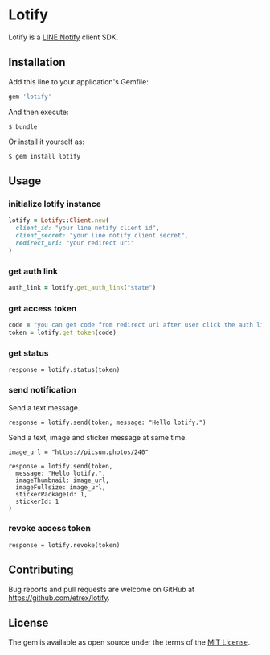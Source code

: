 # Lotify

Lotify is a [LINE Notify](https://notify-bot.line.me/doc/en/) client SDK.

## Installation

Add this line to your application's Gemfile:

```ruby
gem 'lotify'
```

And then execute:

    $ bundle

Or install it yourself as:

    $ gem install lotify

## Usage

### initialize lotify instance

```ruby
lotify = Lotify::Client.new(
  client_id: "your line notify client id",
  client_secret: "your line notify client secret",
  redirect_uri: "your redirect uri"
)
```

### get auth link

```ruby
auth_link = lotify.get_auth_link("state")
```

### get access token

```ruby
code = "you can get code from redirect uri after user click the auth link"
token = lotify.get_token(code)
```

### get status

```
response = lotify.status(token)
```

### send notification

Send a text message.

```
response = lotify.send(token, message: "Hello lotify.")
```

Send a text, image and sticker message at same time.

```
image_url = "https://picsum.photos/240"

response = lotify.send(token,
  message: "Hello lotify.",
  imageThumbnail: image_url,
  imageFullsize: image_url,
  stickerPackageId: 1,
  stickerId: 1
)
```

### revoke access token

```
response = lotify.revoke(token)
```

## Contributing

Bug reports and pull requests are welcome on GitHub at https://github.com/etrex/lotify.

## License

The gem is available as open source under the terms of the [MIT License](https://opensource.org/licenses/MIT).

